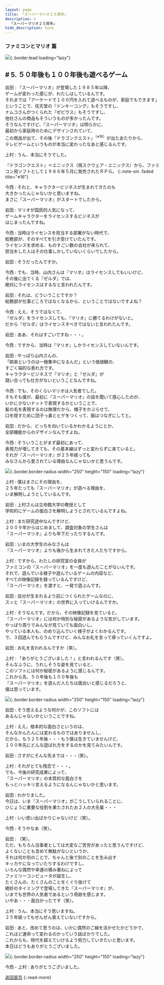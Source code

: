 ```yaml
---
layout: page
title: 「スーパーマリオ２５周年」
description: >
  「スーパーマリオ２５周年」
hide_description: ture
---
```


### ファミコンとマリオ 篇

![](/others/interviews/jp/etc/mario25th/vol1/img/mainvisual5.jpg){:.border.lead loading="lazy"}

## # 5. ５０年後も１００年後も遊べるゲーム

岩田
: 『スーパーマリオ』が登場した１９８５年以降、<br>ゲームが変わった感じが、わたしはしているんです。<br>それまでは「アーケードで１００円を入れて遊べるものが、家庭でもできます」<br>ということで、任天堂の『ドンキーコング』もそうですし、<br>ナムコさんがつくられた『ゼビウス』もそうですし、<br>他社さんの商品もそういうものが多かったんです。<br>そうなんですけど、『スーパーマリオ』は明らかに、<br>最初から家庭用のためにデザインされていて、<br>この商品が出て、その後『ドラゴンクエスト』<sup>（※16）</sup>が出たあたりから、<br>テレビゲームというものが本当に変わったなあと感じるんです。

上村
: うん、本当にそうでした。

『ドラゴンクエスト』＝エニックス（現スクウェア・エニックス）から、ファミコン用ソフトとして１９８６年５月に発売されたＲＰＧ。
{:.note-sm .faded title="※16"}

今西
: それと、キャラクタービジネスが生まれてきたのも<br>大きかったんじゃないかと思いますね。<br>まさに『スーパーマリオ』がスタートでしたから。

岩田
: マリオが国民的人気になって、<br>ゲームキャラクターをライセンスするビジネスが<br>はじまったんですね。

今西
: 当時はライセンスを担当する部署がない時代で、<br>総務部が、そのすべてを引き受けていたんです。<br>ライセンスを求める、ものすごい数の会社が来られて、<br>担当をした人はその仕事しかしていないくらいでしたから。

岩田
: そうだったんですか。

今西
: でも、当時、山内さんは『マリオ』はライセンスしてもいいけど、<br>その後に出てくる『ゼルダ』では、<br>絶対にライセンスはするなと言われたんです。

岩田
: それは、どういうことですか？<br>総務部が仕事どころではなくなるから、ということではないですよね？

今西
: ええ、そうではなくて、<br>『ゼルダ』をライセンスしても、『マリオ』に勝てるわけがないと。<br>だから『ゼルダ』はライセンスすべきではないと言われたんです。

岩田
: ああ、それはすごいですね・・・。

今西
: ですから、当時は『マリオ』しかライセンスしていないんです。

岩田
: やっぱり山内さんの、<br>「娯楽というのは一極集中になるんだ」という価値観の、<br>すごく端的な表れ方です。<br>キャラクタービジネスで『マリオ』と『ゼルダ』が<br>競い合っても仕方がないということなんですね。

今西
: でも、そのくらいマリオは人気者でした。<br>そもそも僕が、最初に『スーパーマリオ』の話を聞いて感心したのが、<br>いかに少ないドットで表現するかということで、<br>髪の毛を表現するのは無理だから、帽子をかぶらせて、<br>口を隠すために団子っ鼻とヒゲをつくって、服はつなぎにしてと。

岩田
: だから、どっちを向いているかわかるようにとか、<br>全部機能からのデザインなんですよね。

今西
: そういうことがまず最初にあって、<br>表現力が増してきても、その基本線はずっと変わらずに来ていると。<br>それが『スーパーマリオ』が２５年経っても<br>みなさんから愛されている理由なんじゃないかと思うんです。

![](/others/interviews/jp/etc/mario25th/vol1/img/photo13.jpg){:.border.border-radius width="250" height="150" loading="lazy"}

上村
: 僕はまさにその理由を、<br>２５年たっても『スーパーマリオ』が遊べる理由を、<br>いま解明しようとしているんです。

岩田
: 上村さんは立命館大学の教授として<br>学術的にゲームの面白さを解明しようとされているんですよね。

上村
: まだ研究途中なんですけど、<br>２００９年からはじめまして、調査対象の学生さんは<br>『スーパーマリオ』よりも年下だったりするんです。

岩田
: いまの大学生のみなさんは<br>『スーパーマリオ』よりも後から生まれてきた人たちですから。

上村
: ですから、わたしの研究室の全員が<br>ファミコンの『スーパーマリオ』を一度も遊んだことがないんです。<br>それで、遊んでいる様子や遊んでいるゲームの内容など、<br>すべての映像記録を録っているんですけど、<br>『スーパーマリオ』を渡すと、一発で遊ぶんです。

岩田
: 自分が生まれるより前につくられたゲームなのに、<br>スッと『スーパーマリオ』の世界に入っていけるんですか。

上村
: そうなんです。だから、その映像記録を見ていると、<br>『スーパーマリオ』には何か特別な秘密があるような気がしています。<br>やっぱり周りでみんなが見ていても面白いし、<br>やっている本人も、のめり込んでいく様子がよくわかるんです。<br>で、３回遊んでもらうんですけど、みんなお礼を言って帰っていくんですよ。

岩田
: お礼を言われるんですか（笑）。

上村
: 「ありがとうございました！」と言われるんです（笑）。<br>そんなふうに、うれしそうな姿を見ていると、<br>このソフトには何か秘密があるように感じるんです。<br>これから先、５０年後も１００年後も<br>『スーパーマリオ』を遊んだ人たちは面白いと感じるだろうと、<br>僕は思っています。

![](/others/interviews/jp/etc/mario25th/vol1/img/photo14.jpg){:.border.border-radius width="250" height="150" loading="lazy"}

岩田
: そう思えるような何かが、このソフトには<br>あるんじゃないかということですね。

上村
: ええ。根本的な面白さというのは、<br>そんなかんたんには変わるものではありませんし、<br>だから、もう２５年後・・・もう僕は生きていませんけど、<br>１００年先にどんな遊ばれ方をするのかを見てみたいんです。

岩田
: さすがにそんな先までは・・・（笑）。

上村
: それがとても残念で・・・。<br>でも、今後の研究成果によって、<br>『スーパーマリオ』の本質的な面白さを<br>もっとハッキリ言えるようになるんじゃないかと思います。

岩田
: わかりました。<br>今日は、いま『スーパーマリオ』がこうしていられることに、<br>ひじょうに重要な役割を果たされたお２人の大先輩・・・

上村
: いい思い出ばかりじゃないけど（笑）。

今西
: そうやなあ（笑）。

岩田
: （笑）。<br>ただ、もちろん当事者としては大変なご苦労があったと思うんですけど、<br>よくないことも含めて無駄がないというか、<br>それは何か別のことで、ちゃんと後で別のことを生み出す<br>キッカケになっていたりするわけですし、<br>いろんな偶然や幸運の積み重ねによって<br>ファミリーコンピュータが誕生し、<br>たくさんの、たくさんのことをくぐり抜けて<br>絶妙のタイミングで登場してきた『スーパーマリオ』が、<br>いまでも世界の人気者であるという奇跡を感じます。<br>いやあ・・・面白かったです（笑）。

上村
: うん、本当にそう思いますね。<br>２５年経ってもぜんぜん衰えていないですから。

岩田
: あと、改めて思うのは、いかに偶然のご縁を活かせたかどうかで、<br>これほど運命って変わるのかっていう話ばかりでした。<br>これからも、時代を超えていけるよう努力していきたいと思います。<br>本日はどうもありがとうございました。

![](/others/interviews/jp/etc/mario25th/vol1/img/photo15.jpg){:.border.border-radius width="250" height="150" loading="lazy"}

今西・上村
: ありがとうございました。

[返回首页](../../../../../)
{:.read-more}

